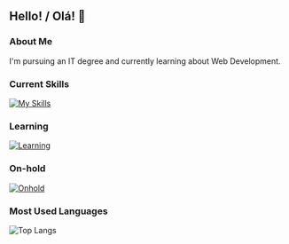 ## Hello! / Olá! 🥸

### About Me
I'm pursuing an IT degree and currently learning about Web Development.

### Current Skills
[![My Skills](https://skillicons.dev/icons?i=html,css,sass)](https://skillicons.dev)

### Learning
[![Learning](https://skillicons.dev/icons?i=js,nodejs,express,mysql,mongodb,linux)](https://skillicons.dev)

### On-hold
[![Onhold](https://skillicons.dev/icons?i=ts,react,redux,next,java,spring)](https://skillicons.dev)

### Most Used Languages
![Top Langs](https://github-readme-stats.vercel.app/api/top-langs/?username=RadiantReversal&hide_title=true&theme=buefy)
